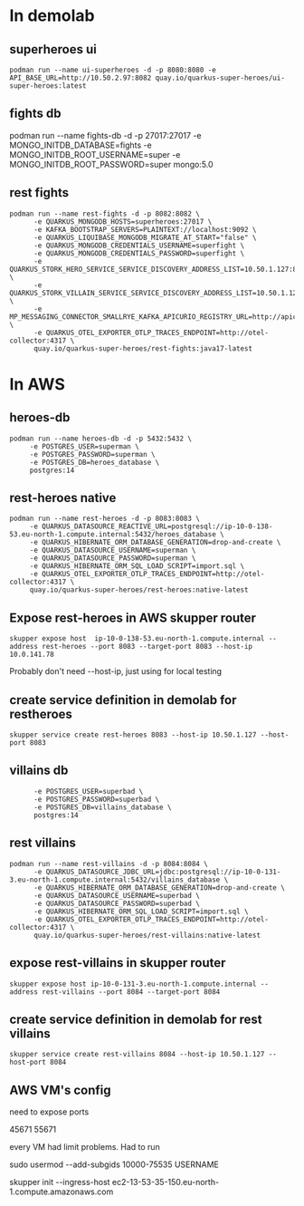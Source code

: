  # In demolab
 
 ## superheroes ui
```
podman run --name ui-superheroes -d -p 8080:8080 -e API_BASE_URL=http://10.50.2.97:8082 quay.io/quarkus-super-heroes/ui-super-heroes:latest
```
 
 
 ## fights db 
 
podman run --name fights-db -d -p 27017:27017  -e MONGO_INITDB_DATABASE=fights -e MONGO_INITDB_ROOT_USERNAME=super -e MONGO_INITDB_ROOT_PASSWORD=super mongo:5.0

## rest fights
```
podman run --name rest-fights -d -p 8082:8082 \
      -e QUARKUS_MONGODB_HOSTS=superheroes:27017 \
      -e KAFKA_BOOTSTRAP_SERVERS=PLAINTEXT://localhost:9092 \
      -e QUARKUS_LIQUIBASE_MONGODB_MIGRATE_AT_START="false" \
      -e QUARKUS_MONGODB_CREDENTIALS_USERNAME=superfight \
      -e QUARKUS_MONGODB_CREDENTIALS_PASSWORD=superfight \
      -e QUARKUS_STORK_HERO_SERVICE_SERVICE_DISCOVERY_ADDRESS_LIST=10.50.1.127:8083 \
      -e QUARKUS_STORK_VILLAIN_SERVICE_SERVICE_DISCOVERY_ADDRESS_LIST=10.50.1.127:8084 \
      -e MP_MESSAGING_CONNECTOR_SMALLRYE_KAFKA_APICURIO_REGISTRY_URL=http://apicurio:8086/apis/registry/v2 \
      -e QUARKUS_OTEL_EXPORTER_OTLP_TRACES_ENDPOINT=http://otel-collector:4317 \
      quay.io/quarkus-super-heroes/rest-fights:java17-latest
```


# In AWS

## heroes-db
```
podman run --name heroes-db -d -p 5432:5432 \
     -e POSTGRES_USER=superman \
     -e POSTGRES_PASSWORD=superman \
     -e POSTGRES_DB=heroes_database \
     postgres:14
```
## rest-heroes native
```
podman run --name rest-heroes -d -p 8083:8083 \
     -e QUARKUS_DATASOURCE_REACTIVE_URL=postgresql://ip-10-0-138-53.eu-north-1.compute.internal:5432/heroes_database \
     -e QUARKUS_HIBERNATE_ORM_DATABASE_GENERATION=drop-and-create \
     -e QUARKUS_DATASOURCE_USERNAME=superman \
     -e QUARKUS_DATASOURCE_PASSWORD=superman \
     -e QUARKUS_HIBERNATE_ORM_SQL_LOAD_SCRIPT=import.sql \
     -e QUARKUS_OTEL_EXPORTER_OTLP_TRACES_ENDPOINT=http://otel-collector:4317 \
     quay.io/quarkus-super-heroes/rest-heroes:native-latest
```



## Expose rest-heroes in AWS skupper router 

```
skupper expose host  ip-10-0-138-53.eu-north-1.compute.internal --address rest-heroes --port 8083 --target-port 8083 --host-ip 10.0.141.78
```

Probably don't need --host-ip, just using for local testing

## create service definition in demolab  for restheroes

```
skupper service create rest-heroes 8083 --host-ip 10.50.1.127 --host-port 8083
```

## villains db

```podman run --name villains-db -d -p 5432:5432 \
      -e POSTGRES_USER=superbad \
      -e POSTGRES_PASSWORD=superbad \
      -e POSTGRES_DB=villains_database \
      postgres:14
```
## rest villains 

```
podman run --name rest-villains -d -p 8084:8084 \
      -e QUARKUS_DATASOURCE_JDBC_URL=jdbc:postgresql://ip-10-0-131-3.eu-north-1.compute.internal:5432/villains_database \
      -e QUARKUS_HIBERNATE_ORM_DATABASE_GENERATION=drop-and-create \
      -e QUARKUS_DATASOURCE_USERNAME=superbad \
      -e QUARKUS_DATASOURCE_PASSWORD=superbad \
      -e QUARKUS_HIBERNATE_ORM_SQL_LOAD_SCRIPT=import.sql \
      -e QUARKUS_OTEL_EXPORTER_OTLP_TRACES_ENDPOINT=http://otel-collector:4317 \
      quay.io/quarkus-super-heroes/rest-villains:native-latest
```

## expose rest-villains in skupper router

```
skupper expose host ip-10-0-131-3.eu-north-1.compute.internal --address rest-villains --port 8084 --target-port 8084
```

## create service definition in demolab for rest villains

```
skupper service create rest-villains 8084 --host-ip 10.50.1.127 --host-port 8084
```

## AWS VM's config

need to expose ports

45671
55671

every VM had limit problems. Had to run

sudo usermod --add-subgids 10000-75535 USERNAME


skupper init --ingress-host ec2-13-53-35-150.eu-north-1.compute.amazonaws.com